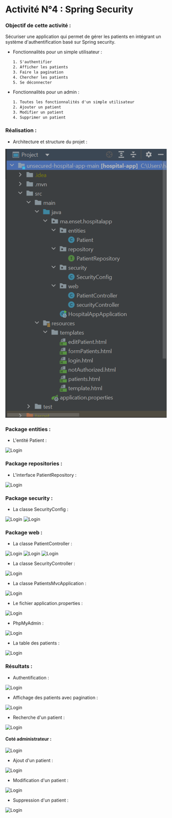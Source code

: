 # Activité N°4 : Spring Security 

### Objectif de cette activité :

Sécuriser une application qui permet de gérer les patients en intégrant un système d'authentification basé sur Spring security.
- Fonctionnalités pour un simple utilisateur :

      1. S'authentifier 
      2. Afficher les patients
      3. Faire la pagination
      4. Chercher les patients
      5. Se déconnecter

- Fonctionnalités pour un admin :

      1. Toutes les fonctionnalités d'un simple utilisateur
      2. Ajouter un patient
      3. Modifier un patient
      4. Supprimer un patient 

### Réalisation : 

- Architecture et structure du projet :

![Architecture](https://github.com/AghzerHousna12/All-Ressources-/blob/master/117.PNG)

### Package entities :
- L'entité Patient :

![Login](https://github.com/HousnaAghzer/All-Ressources-/blob/master/118.PNG)

### Package repositories :
- L'interface PatientRepository :

![Login](https://github.com/HousnaAghzer/All-Ressources-/blob/master/119.PNG)

### Package security :
- La classe SecurityConfig :

![Login](https://github.com/HousnaAghzer/All-Ressources-/blob/master/120.PNG)
![Login](https://github.com/HousnaAghzer/All-Ressources-/blob/master/121.PNG)

### Package web :
- La classe PatientController :

![Login](https://github.com/HousnaAghzer/All-Ressources-/blob/master/122.PNG)
![Login](https://github.com/HousnaAghzer/All-Ressources-/blob/master/123.PNG)
![Login](https://github.com/HousnaAghzer/All-Ressources-/blob/master/124.PNG)

- La classe SecurityController :

![Login](https://github.com/HousnaAghzer/All-Ressources-/blob/master/125.PNG)

- La classe PatientsMvcApplication :

![Login](https://github.com/HousnaAghzer/All-Ressources-/blob/master/126.PNG)

- Le fichier application.properties :

![Login](https://github.com/HousnaAghzer/All-Ressources-/blob/master/127.PNG)

- PhpMyAdmin :

![Login](https://github.com/HousnaAghzer/All-Ressources-/blob/master/135.PNG)

- La table des patients :

![Login](https://github.com/HousnaAghzer/All-Ressources-/blob/master/136.PNG)

### Résultats :
- Authentification :

![Login](https://github.com/HousnaAghzer/All-Ressources-/blob/master/104.PNG)

- Affichage des patients avec pagination :

![Login](https://github.com/HousnaAghzer/All-Ressources-/blob/master/134.PNG)

- Recherche d'un patient :

![Login](https://github.com/HousnaAghzer/All-Ressources-/blob/master/133.PNG)

#### Coté administrateur :

![Login](https://github.com/HousnaAghzer/All-Ressources-/blob/master/128.PNG)

- Ajout d'un patient :

![Login](https://github.com/HousnaAghzer/All-Ressources-/blob/master/129.PNG)

- Modification d'un patient :

![Login](https://github.com/HousnaAghzer/All-Ressources-/blob/master/130.PNG)

- Suppression d'un patient :

![Login](https://github.com/HousnaAghzer/All-Ressources-/blob/master/131.PNG)





